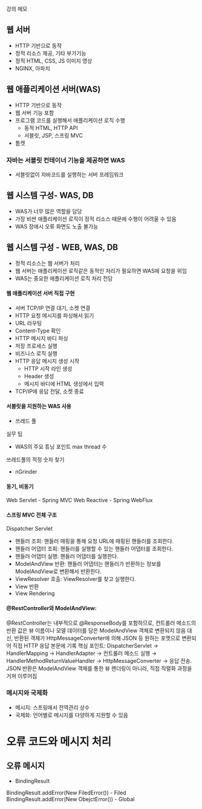강의 메모

## 웹 서버

- HTTP 기반으로 동작
- 정적 리소스 제공, 기타 부가기능
- 정적 HTML, CSS, JS 이미지 영상
- NGINX, 아파치

## 웹 애플리케이션 서버(WAS)

- HTTP 기반으로 동작
- 웹 서버 기능 포함
- 프로그램 코드를 실행해서 애플리케이션 로직 수행
  - 동적 HTML, HTTP API
  - 서블릿, JSP, 스프링 MVC
- 톰캣

### 자바는 서블릿 컨테이너 기능을 제공하면 WAS

- 서블릿없이 자바코드를 실행하는 서버 프레임워크

## 웹 시스템 구성- WAS, DB

- WAS가 너무 많은 역할을 담당
- 가장 비싼 애플리케이션 로직이 정적 리소스 때문에 수행이 어려울 수 있음
- WAS 장애시 오류 화면도 노출 불가능

## 웹 시스템 구성 - WEB, WAS, DB

- 정적 리소스는 웹 서버가 처리
- 웹 서버는 애플리케이션 로직같은 동적인 처리가 필요하면 WAS에 요청을 위임
- WAS는 중요한 애플리케이션 로직 처리 전담

#### 웹 애플리케이션 서버 직접 구현

- 서버 TCP/IP 연결 대기, 소켓 연결
- HTTP 요청 메시지를 파싱해서 읽기
- URL 라우팅
- Content-Type 확인
- HTTP 메시지 바디 파싱
- 저장 프로세스 실행
- 비즈니스 로직 실행
- HTTP 응답 메시지 생성 시작
  - HTTP 시작 라인 생성
  - Header 생성
  - 메시지 바디에 HTML 생성에서 입력
- TCP/IP에 응답 전달, 소켓 종료

#### 서블릿을 지원하는 WAS 사용

- 쓰레드 풀

실무 팁

- WAS의 주요 튜닝 포인트 max thread 수

쓰레드풀의 적정 숫자 찾기

- nGrinder

#### 동기, 비동기

Web Servlet - Spring MVC
Web Reactive - Spring WebFlux

#### 스프링 MVC 전체 구조

Dispatcher Servlet

- 핸들러 조회: 핸들러 매핑을 통해 요청 URL에 매핑된 핸들러를 조회한다.
- 핸들러 어댑터 조회: 핸들러를 실행할 수 있는 핸들러 어댑터를 조회한다.
- 핸들러 어댑터 실행: 핸들러 어댑터를 실행한다.
- ModelAndView 반환: 핸들러 어댑터는 핸들러가 반환하는 정보를 ModelAndView로 변환해서 반환한다.
- ViewResolver 호출: ViewResolver를 찾고 실행한다.
- View 반환
- View Rendering

#### @RestController와 ModelAndView:

@RestController는 내부적으로 @ResponseBody를 포함하므로, 컨트롤러 메소드의 반환 값은 뷰 이름이나 모델 데이터를 담은 ModelAndView 객체로 변환되지 않음
대신, 반환된 객체가 HttpMessageConverter에 의해 JSON 등 원하는 포맷으로 변환되어 직접 HTTP 응답 본문에 기록
핵심 포인트:
DispatcherServlet → HandlerMapping → HandlerAdapter → 컨트롤러 메소드 실행 → HandlerMethodReturnValueHandler → HttpMessageConverter → 응답 전송.
JSON 반환은 ModelAndView 객체를 통한 뷰 렌더링이 아니라, 직접 직렬화 과정을 거쳐 이루어짐

### 메시지와 국제화

- 메시지: 스프링에서 전역관리 상수
- 국제화: 언어별로 메시지를 다양하게 지원할 수 있음

# 오류 코드와 메시지 처리

## 오류 메시지

- BindingResult

BindingResult.addError(New FiledError()) - Filed
BindingResult.addError(New ObejctError()) - Global
